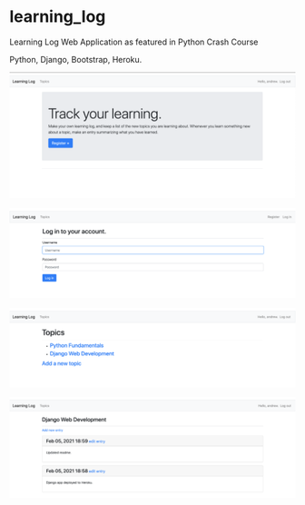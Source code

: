 # learning_log
Learning Log Web Application as featured in Python Crash Course

Python, Django, Bootstrap, Heroku.

![](/images/LearningLog.png)

![](/images/login.png)

![](/images/topics.png)

![](/images/entries.png)